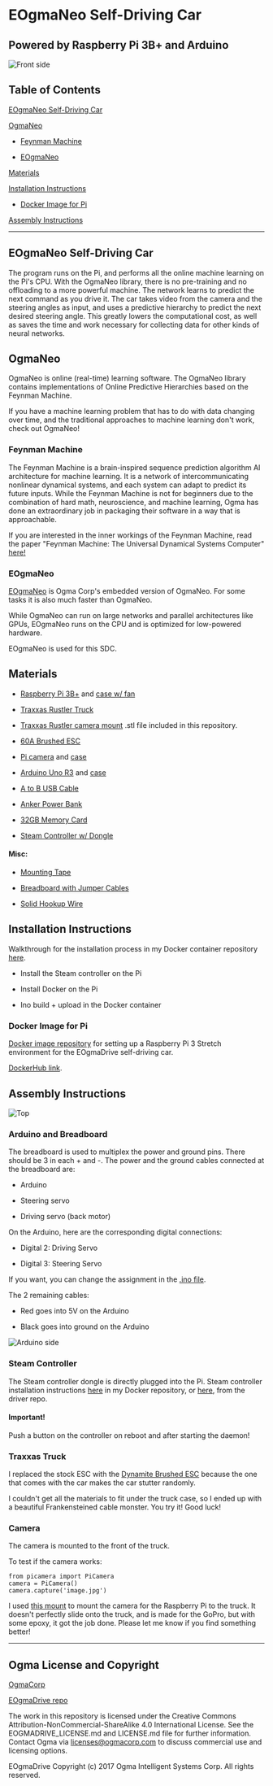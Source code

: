 # EOgmaNeo Self-Driving Car
## Powered by Raspberry Pi 3B+ and Arduino 


![Front side](https://github.com/ylustina/sdc-EOgmaNeo/blob/master/docs/front.jpg)



## Table of Contents

[EOgmaNeo Self-Driving Car](#sdc)

[OgmaNeo](#ogma)

- [Feynman Machine](#fm)

- [EOgmaNeo](#eogmaneo) 

[Materials](#materials)

[Installation Instructions](#install)

- [Docker Image for Pi](#docker)

[Assembly Instructions](#assembly)



---------------


<a name="sdc"/>

## EOgmaNeo Self-Driving Car ##


The program runs on the Pi, and performs all the online machine learning on the Pi's CPU. With the OgmaNeo library, there is no pre-training and no offloading to a more powerful machine. The network learns to predict the next command as you drive it. The car takes video from the camera and the steering angles as input, and uses a predictive hierarchy to predict the next desired steering angle. This greatly lowers the computational cost, as well as saves the time and work necessary for collecting data for other kinds of neural networks. 




<a name="ogma"/>

## OgmaNeo ##

OgmaNeo is online (real-time) learning software. The OgmaNeo library contains implementations of Online Predictive Hierarchies based on the Feynman Machine. 

If you have a machine learning problem that has to do with data changing over time, and the traditional approaches to machine learning don't work, check out OgmaNeo! 




<a name="fm"/>

### Feynman Machine ### 

The Feynman Machine is a brain-inspired sequence prediction algorithm AI architecture for machine learning. It is a network of intercommunicating nonlinear dynamical systems, and each system can adapt to predict its future inputs. While the Feynman Machine is not for beginners due to the combination of hard math, neuroscience, and machine learning, Ogma has done an extraordinary job in packaging their software in a way that is approachable.


If you are interested in the inner workings of the Feynman Machine, read the paper "Feynman Machine: The Universal Dynamical Systems Computer" [here!](https://arxiv.org/abs/1609.03971)





<a name="eogmaneo"/>

### EOgmaNeo ###

[EOgmaNeo](https://github.com/ogmacorp/EOgmaNeo) is Ogma Corp's embedded version of OgmaNeo. For some tasks it is also much faster than OgmaNeo. 

While OgmaNeo can run on large networks and parallel architectures like GPUs, EOgmaNeo runs on the CPU and is optimized for low-powered hardware. 

EOgmaNeo is used for this SDC.




<a name="materials"/>

## Materials ##

- [Raspberry Pi 3B+](https://www.amazon.com/CanaKit-Raspberry-Power-Supply-Listed/dp/B07BC6WH7V/ref=sr_1_3?s=electronics&ie=UTF8&qid=1527881534&sr=1-3&keywords=pi+3B%2B) and [case w/ fan](https://www.amazon.com/gp/product/B01E8YBSDG/ref=oh_aui_detailpage_o07_s03?ie=UTF8&psc=1)

- [Traxxas Rustler Truck](https://www.amazon.com/gp/product/B01EA6QXWS/ref=oh_aui_detailpage_o07_s00?ie=UTF8&psc=1)

- [Traxxas Rustler camera mount](https://www.thingiverse.com/thing:1476904/apps/customize/) .stl file included in this repository.

- [60A Brushed ESC](https://www.amazon.com/gp/product/B00M1SB35U/ref=oh_aui_detailpage_o03_s00?ie=UTF8&psc=1)

- [Pi camera](https://www.amazon.com/gp/product/B01ER2SKFS/ref=oh_aui_detailpage_o09_s00?ie=UTF8&psc=1) and [case](https://www.amazon.com/gp/product/B00IJZK66G/ref=oh_aui_detailpage_o07_s01?ie=UTF8&psc=1)

- [Arduino Uno R3](https://www.amazon.com/gp/product/B008GRTSV6/ref=oh_aui_detailpage_o07_s02?ie=UTF8&psc=1) and [case](https://www.amazon.com/gp/product/B00UBT87XM/ref=oh_aui_detailpage_o07_s01?ie=UTF8&psc=1)

- [A to B USB Cable](https://www.amazon.com/gp/product/B00K86MVE4/ref=oh_aui_detailpage_o07_s01?ie=UTF8&psc=1)

- [Anker Power Bank](https://www.amazon.com/gp/product/B0194WDVHI/ref=oh_aui_detailpage_o07_s02?ie=UTF8&psc=1)

- [32GB Memory Card](https://www.amazon.com/gp/product/B06XWN9Q99/ref=oh_aui_detailpage_o06_s00?ie=UTF8&psc=1)

- [Steam Controller w/ Dongle](https://store.steampowered.com/app/353370/Steam_Controller/)



#### Misc: #### 

- [Mounting Tape](https://www.amazon.com/gp/product/B003W0R4PE/ref=oh_aui_detailpage_o07_s01?ie=UTF8&psc=1)

- [Breadboard with Jumper Cables](https://www.amazon.com/gp/product/B073X7GZ1P/ref=oh_aui_detailpage_o09_s00?ie=UTF8&psc=1)

- [Solid Hookup Wire](https://www.amazon.com/gp/product/B008L3QJAS/ref=oh_aui_detailpage_o06_s00?ie=UTF8&psc=1)







<a name="install"/>

## Installation Instructions ##



Walkthrough for the installation process in my Docker container repository [here](https://github.com/ylustina/sdc-docker). 

- Install the Steam controller on the Pi

- Install Docker on the Pi

- Ino build + upload in the Docker container






<a name="docker"/>

### Docker Image for Pi ###

[Docker image repository](https://github.com/ylustina/sdc-docker) for setting up a Raspberry Pi 3 Stretch environment for the EOgmaDrive self-driving car.

[DockerHub link](https://hub.docker.com/r/ylustina/sdc-docker/).







<a name="assembly"/>

## Assembly Instructions ## 

![Top](https://github.com/ylustina/sdc-EOgmaNeo/blob/master/docs/top.jpg)



### Arduino and Breadboard ###



The breadboard is used to multiplex the power and ground pins. There should be 3 in each + and -. The power and the ground cables connected at the breadboard are:

- Arduino

- Steering servo

- Driving servo (back motor)



On the Arduino, here are the corresponding digital connections: 

- Digital 2: Driving Servo

- Digital 3: Steering Servo

If you want, you can change the assignment in the [.ino file](https://github.com/ylustina/sdc-EOgmaNeo/blob/master/self-driving%20car/drive/src/SDC_controller_norf.ino).

The 2 remaining cables:

- Red goes into 5V on the Arduino

- Black goes into ground on the Arduino


![Arduino side](https://github.com/ylustina/sdc-EOgmaNeo/blob/master/docs/arduino-side.jpg)



### Steam Controller ### 

The Steam controller dongle is directly plugged into the Pi. Steam controller installation instructions [here](https://github.com/ylustina/sdc-docker#controller) in my Docker repository, or [here](https://github.com/ynsta/steamcontroller), from the driver repo. 


#### Important! #### 

Push a button on the controller on reboot and after starting the daemon!



### Traxxas Truck ### 

I replaced the stock ESC with the [Dynamite Brushed ESC](https://www.amazon.com/gp/product/B00M1SB35U/ref=oh_aui_detailpage_o02_s00?ie=UTF8&psc=1) because the one that comes with the car makes the car stutter randomly.

I couldn't get all the materials to fit under the truck case, so I ended up with a beautiful Frankensteined cable monster. You try it! Good luck!



### Camera ### 

The camera is mounted to the front of the truck.


To test if the camera works:

    from picamera import PiCamera
    camera = PiCamera()
    camera.capture('image.jpg') 
    

I used [this mount](https://github.com/ylustina/sdc-EOgmaNeo/blob/master/rustler_mount.stl) to mount the camera for the Raspberry Pi to the truck. It doesn't perfectly slide onto the truck, and is made for the GoPro, but with some epoxy, it got the job done. Please let me know if you find something better!



----------------


## Ogma License and Copyright ##

[OgmaCorp](https://github.com/ogmacorp)

[EOgmaDrive repo](https://github.com/ogmacorp/EOgmaDrive)

The work in this repository is licensed under the Creative Commons Attribution-NonCommercial-ShareAlike 4.0 International License. See the EOGMADRIVE_LICENSE.md and LICENSE.md file for further information. Contact Ogma via licenses@ogmacorp.com to discuss commercial use and licensing options.

EOgmaDrive Copyright (c) 2017 Ogma Intelligent Systems Corp. All rights reserved.



